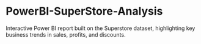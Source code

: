 # PowerBI-SuperStore-Analysis
Interactive Power BI report built on the Superstore dataset, highlighting key business trends in sales, profits, and discounts.
